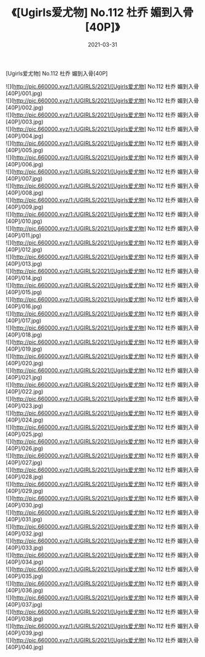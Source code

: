 ﻿---
layout: post
title:  《[Ugirls爱尤物] No.112 杜乔 媚到入骨[40P]》
date:   2021-03-31
img: http://pic.660000.xyz/1:/UGIRLS/2021/[Ugirls爱尤物] No.112 杜乔 媚到入骨[40P]/000.jpg
categories: [美女, 清纯, 唯美]
---

[Ugirls爱尤物] No.112 杜乔 媚到入骨[40P]

  ![](http://pic.660000.xyz/1:/UGIRLS/2021/[Ugirls爱尤物] No.112 杜乔 媚到入骨[40P]/001.jpg) <br> ![](http://pic.660000.xyz/1:/UGIRLS/2021/[Ugirls爱尤物] No.112 杜乔 媚到入骨[40P]/002.jpg) <br> ![](http://pic.660000.xyz/1:/UGIRLS/2021/[Ugirls爱尤物] No.112 杜乔 媚到入骨[40P]/003.jpg) <br> ![](http://pic.660000.xyz/1:/UGIRLS/2021/[Ugirls爱尤物] No.112 杜乔 媚到入骨[40P]/004.jpg) <br> ![](http://pic.660000.xyz/1:/UGIRLS/2021/[Ugirls爱尤物] No.112 杜乔 媚到入骨[40P]/005.jpg) <br> ![](http://pic.660000.xyz/1:/UGIRLS/2021/[Ugirls爱尤物] No.112 杜乔 媚到入骨[40P]/006.jpg) <br> ![](http://pic.660000.xyz/1:/UGIRLS/2021/[Ugirls爱尤物] No.112 杜乔 媚到入骨[40P]/007.jpg) <br> ![](http://pic.660000.xyz/1:/UGIRLS/2021/[Ugirls爱尤物] No.112 杜乔 媚到入骨[40P]/008.jpg) <br> ![](http://pic.660000.xyz/1:/UGIRLS/2021/[Ugirls爱尤物] No.112 杜乔 媚到入骨[40P]/009.jpg) <br> ![](http://pic.660000.xyz/1:/UGIRLS/2021/[Ugirls爱尤物] No.112 杜乔 媚到入骨[40P]/010.jpg) <br> ![](http://pic.660000.xyz/1:/UGIRLS/2021/[Ugirls爱尤物] No.112 杜乔 媚到入骨[40P]/011.jpg) <br> ![](http://pic.660000.xyz/1:/UGIRLS/2021/[Ugirls爱尤物] No.112 杜乔 媚到入骨[40P]/012.jpg) <br> ![](http://pic.660000.xyz/1:/UGIRLS/2021/[Ugirls爱尤物] No.112 杜乔 媚到入骨[40P]/013.jpg) <br> ![](http://pic.660000.xyz/1:/UGIRLS/2021/[Ugirls爱尤物] No.112 杜乔 媚到入骨[40P]/014.jpg) <br> ![](http://pic.660000.xyz/1:/UGIRLS/2021/[Ugirls爱尤物] No.112 杜乔 媚到入骨[40P]/015.jpg) <br> ![](http://pic.660000.xyz/1:/UGIRLS/2021/[Ugirls爱尤物] No.112 杜乔 媚到入骨[40P]/016.jpg) <br> ![](http://pic.660000.xyz/1:/UGIRLS/2021/[Ugirls爱尤物] No.112 杜乔 媚到入骨[40P]/017.jpg) <br> ![](http://pic.660000.xyz/1:/UGIRLS/2021/[Ugirls爱尤物] No.112 杜乔 媚到入骨[40P]/018.jpg) <br> ![](http://pic.660000.xyz/1:/UGIRLS/2021/[Ugirls爱尤物] No.112 杜乔 媚到入骨[40P]/019.jpg) <br> ![](http://pic.660000.xyz/1:/UGIRLS/2021/[Ugirls爱尤物] No.112 杜乔 媚到入骨[40P]/020.jpg) <br> ![](http://pic.660000.xyz/1:/UGIRLS/2021/[Ugirls爱尤物] No.112 杜乔 媚到入骨[40P]/021.jpg) <br> ![](http://pic.660000.xyz/1:/UGIRLS/2021/[Ugirls爱尤物] No.112 杜乔 媚到入骨[40P]/022.jpg) <br> ![](http://pic.660000.xyz/1:/UGIRLS/2021/[Ugirls爱尤物] No.112 杜乔 媚到入骨[40P]/023.jpg) <br> ![](http://pic.660000.xyz/1:/UGIRLS/2021/[Ugirls爱尤物] No.112 杜乔 媚到入骨[40P]/024.jpg) <br> ![](http://pic.660000.xyz/1:/UGIRLS/2021/[Ugirls爱尤物] No.112 杜乔 媚到入骨[40P]/025.jpg) <br> ![](http://pic.660000.xyz/1:/UGIRLS/2021/[Ugirls爱尤物] No.112 杜乔 媚到入骨[40P]/026.jpg) <br> ![](http://pic.660000.xyz/1:/UGIRLS/2021/[Ugirls爱尤物] No.112 杜乔 媚到入骨[40P]/027.jpg) <br> ![](http://pic.660000.xyz/1:/UGIRLS/2021/[Ugirls爱尤物] No.112 杜乔 媚到入骨[40P]/028.jpg) <br> ![](http://pic.660000.xyz/1:/UGIRLS/2021/[Ugirls爱尤物] No.112 杜乔 媚到入骨[40P]/029.jpg) <br> ![](http://pic.660000.xyz/1:/UGIRLS/2021/[Ugirls爱尤物] No.112 杜乔 媚到入骨[40P]/030.jpg) <br> ![](http://pic.660000.xyz/1:/UGIRLS/2021/[Ugirls爱尤物] No.112 杜乔 媚到入骨[40P]/031.jpg) <br> ![](http://pic.660000.xyz/1:/UGIRLS/2021/[Ugirls爱尤物] No.112 杜乔 媚到入骨[40P]/032.jpg) <br> ![](http://pic.660000.xyz/1:/UGIRLS/2021/[Ugirls爱尤物] No.112 杜乔 媚到入骨[40P]/033.jpg) <br> ![](http://pic.660000.xyz/1:/UGIRLS/2021/[Ugirls爱尤物] No.112 杜乔 媚到入骨[40P]/034.jpg) <br> ![](http://pic.660000.xyz/1:/UGIRLS/2021/[Ugirls爱尤物] No.112 杜乔 媚到入骨[40P]/035.jpg) <br> ![](http://pic.660000.xyz/1:/UGIRLS/2021/[Ugirls爱尤物] No.112 杜乔 媚到入骨[40P]/036.jpg) <br> ![](http://pic.660000.xyz/1:/UGIRLS/2021/[Ugirls爱尤物] No.112 杜乔 媚到入骨[40P]/037.jpg) <br> ![](http://pic.660000.xyz/1:/UGIRLS/2021/[Ugirls爱尤物] No.112 杜乔 媚到入骨[40P]/038.jpg) <br> ![](http://pic.660000.xyz/1:/UGIRLS/2021/[Ugirls爱尤物] No.112 杜乔 媚到入骨[40P]/039.jpg) <br> ![](http://pic.660000.xyz/1:/UGIRLS/2021/[Ugirls爱尤物] No.112 杜乔 媚到入骨[40P]/040.jpg) <br>